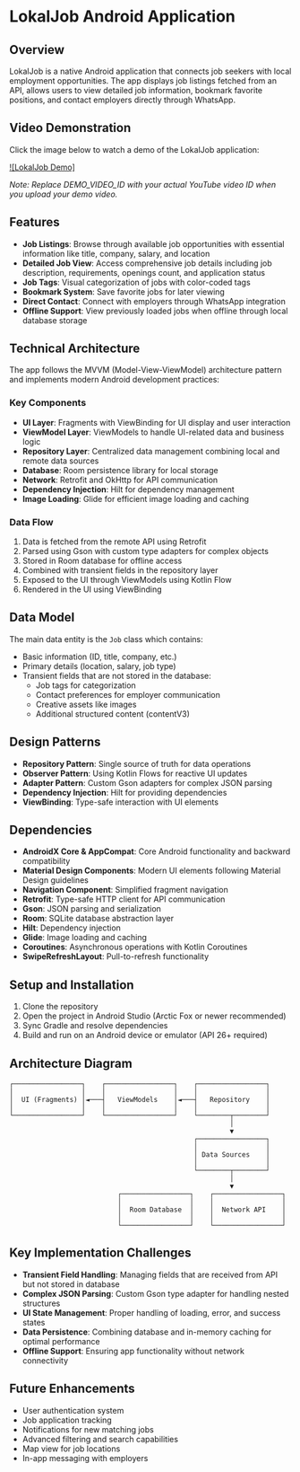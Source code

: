 # LokalJob Android Application

## Overview
LokalJob is a native Android application that connects job seekers with local employment opportunities. The app displays job listings fetched from an API, allows users to view detailed job information, bookmark favorite positions, and contact employers directly through WhatsApp.

## Video Demonstration
Click the image below to watch a demo of the LokalJob application:

[![LokalJob Demo]](https://drive.google.com/drive/folders/1tMUzw9q4WMVDMoN9HF93ywsyufI3KKWP "LokalJob Demo")

*Note: Replace DEMO_VIDEO_ID with your actual YouTube video ID when you upload your demo video.*

## Features
- **Job Listings**: Browse through available job opportunities with essential information like title, company, salary, and location
- **Detailed Job View**: Access comprehensive job details including job description, requirements, openings count, and application status
- **Job Tags**: Visual categorization of jobs with color-coded tags
- **Bookmark System**: Save favorite jobs for later viewing
- **Direct Contact**: Connect with employers through WhatsApp integration
- **Offline Support**: View previously loaded jobs when offline through local database storage

## Technical Architecture
The app follows the MVVM (Model-View-ViewModel) architecture pattern and implements modern Android development practices:

### Key Components
- **UI Layer**: Fragments with ViewBinding for UI display and user interaction
- **ViewModel Layer**: ViewModels to handle UI-related data and business logic
- **Repository Layer**: Centralized data management combining local and remote data sources
- **Database**: Room persistence library for local storage
- **Network**: Retrofit and OkHttp for API communication
- **Dependency Injection**: Hilt for dependency management
- **Image Loading**: Glide for efficient image loading and caching

### Data Flow
1. Data is fetched from the remote API using Retrofit
2. Parsed using Gson with custom type adapters for complex objects
3. Stored in Room database for offline access
4. Combined with transient fields in the repository layer
5. Exposed to the UI through ViewModels using Kotlin Flow
6. Rendered in the UI using ViewBinding

## Data Model
The main data entity is the `Job` class which contains:
- Basic information (ID, title, company, etc.)
- Primary details (location, salary, job type)
- Transient fields that are not stored in the database:
  - Job tags for categorization
  - Contact preferences for employer communication
  - Creative assets like images
  - Additional structured content (contentV3)

## Design Patterns
- **Repository Pattern**: Single source of truth for data operations
- **Observer Pattern**: Using Kotlin Flows for reactive UI updates
- **Adapter Pattern**: Custom Gson adapters for complex JSON parsing
- **Dependency Injection**: Hilt for providing dependencies
- **ViewBinding**: Type-safe interaction with UI elements

## Dependencies
- **AndroidX Core & AppCompat**: Core Android functionality and backward compatibility
- **Material Design Components**: Modern UI elements following Material Design guidelines
- **Navigation Component**: Simplified fragment navigation
- **Retrofit**: Type-safe HTTP client for API communication
- **Gson**: JSON parsing and serialization
- **Room**: SQLite database abstraction layer
- **Hilt**: Dependency injection
- **Glide**: Image loading and caching
- **Coroutines**: Asynchronous operations with Kotlin Coroutines
- **SwipeRefreshLayout**: Pull-to-refresh functionality

## Setup and Installation
1. Clone the repository
2. Open the project in Android Studio (Arctic Fox or newer recommended)
3. Sync Gradle and resolve dependencies
4. Build and run on an Android device or emulator (API 26+ required)

## Architecture Diagram
```
┌─────────────────┐    ┌─────────────────┐    ┌─────────────────┐
│                 │    │                 │    │                 │
│  UI (Fragments) │◄───┤   ViewModels    │◄───┤   Repository    │
│                 │    │                 │    │                 │
└─────────────────┘    └─────────────────┘    └────────┬────────┘
                                                       │
                                                       ▼
                                              ┌─────────────────┐
                                              │                 │
                                              │ Data Sources    │
                                              │                 │
                                              └────────┬────────┘
                                                       │
                                                       ▼
                           ┌─────────────────┐    ┌─────────────────┐
                           │                 │    │                 │
                           │  Room Database  │    │  Network API    │
                           │                 │    │                 │
                           └─────────────────┘    └─────────────────┘
```

## Key Implementation Challenges
- **Transient Field Handling**: Managing fields that are received from API but not stored in database
- **Complex JSON Parsing**: Custom Gson type adapter for handling nested structures
- **UI State Management**: Proper handling of loading, error, and success states
- **Data Persistence**: Combining database and in-memory caching for optimal performance
- **Offline Support**: Ensuring app functionality without network connectivity

## Future Enhancements
- User authentication system
- Job application tracking
- Notifications for new matching jobs
- Advanced filtering and search capabilities
- Map view for job locations
- In-app messaging with employers 